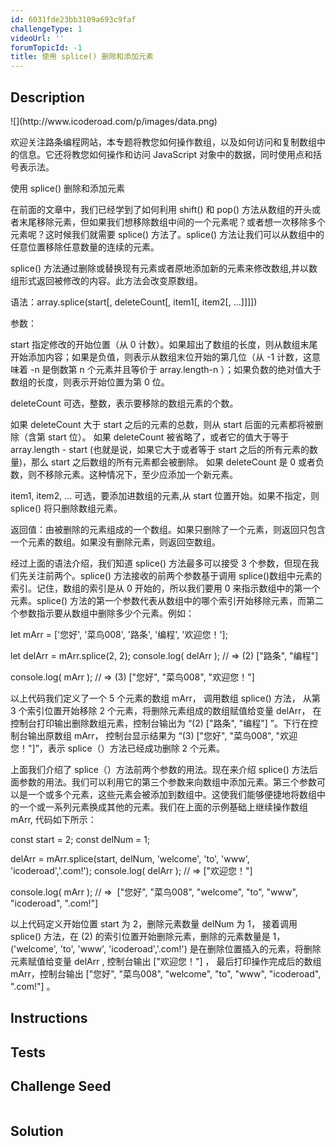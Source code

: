 ```yaml
---
id: 6031fde23bb3109a693c9faf
challengeType: 1
videoUrl: ''
forumTopicId: -1
title: 使用 splice() 删除和添加元素
---
```


## Description
<section id='description'>
![](http://www.icoderoad.com/p/images/data.png)

欢迎关注路条编程网站，本专题将教您如何操作数组，以及如何访问和复制数组中的信息。它还将教您如何操作和访问 JavaScript 对象中的数据，同时使用点和括号表示法。

使用 splice() 删除和添加元素

在前面的文章中，我们已经学到了如何利用 shift() 和 pop() 方法从数组的开头或者末尾移除元素，但如果我们想移除数组中间的一个元素呢？或者想一次移除多个元素呢？这时候我们就需要 splice() 方法了。splice() 方法让我们可以从数组中的任意位置移除任意数量的连续的元素。

splice() 方法通过删除或替换现有元素或者原地添加新的元素来修改数组,并以数组形式返回被修改的内容。此方法会改变原数组。

语法：array.splice(start[, deleteCount[, item1[, item2[, ...]]]])

参数：

start​ 指定修改的开始位置（从 0 计数）。如果超出了数组的长度，则从数组末尾开始添加内容；如果是负值，则表示从数组末位开始的第几位（从 -1 计数，这意味着 -n 是倒数第 n 个元素并且等价于 array.length-n ）；如果负数的绝对值大于数组的长度，则表示开始位置为第 0 位。

deleteCount 可选，整数，表示要移除的数组元素的个数。

如果 deleteCount 大于 start 之后的元素的总数，则从 start 后面的元素都将被删除（含第 start 位）。
如果 deleteCount 被省略了，或者它的值大于等于 array.length - start (也就是说，如果它大于或者等于 start 之后的所有元素的数量)，那么 start 之后数组的所有元素都会被删除。
如果 deleteCount 是 0 或者负数，则不移除元素。这种情况下，至少应添加一个新元素。

item1, item2, ... 可选，要添加进数组的元素,从 start 位置开始。如果不指定，则 splice() 将只删除数组元素。

返回值：由被删除的元素组成的一个数组。如果只删除了一个元素，则返回只包含一个元素的数组。如果没有删除元素，则返回空数组。


经过上面的语法介绍，我们知道 splice() 方法最多可以接受 3 个参数，但现在我们先关注前两个。splice() 方法接收的前两个参数基于调用 splice()数组中元素的索引。记住，数组的索引是从 0 开始的，所以我们要用 0 来指示数组中的第一个元素。splice() 方法的第一个参数代表从数组中的哪个索引开始移除元素，而第二个参数指示要从数组中删除多少个元素。例如：

let mArr = ['您好', '菜鸟008', '路条', '编程', '欢迎您！'];

let delArr = mArr.splice(2, 2);
console.log( delArr );
// => (2) ["路条", "编程"] 

console.log( mArr );
// =>  (3) ["您好", "菜鸟008", "欢迎您！"]

以上代码我们定义了一个 5 个元素的数组 mArr， 调用数组 splice() 方法， 从第 3 个索引位置开始移除 2 个元素，将删除元素组成的数组赋值给变量 delArr， 在控制台打印输出删除数组元素，控制台输出为 “(2) ["路条", "编程"] ”。下行在控制台输出原数组 mArr， 控制台显示结果为 “(3) ["您好", "菜鸟008", "欢迎您！"]”，表示 splice（）方法已经成功删除 2 个元素。


上面我们介绍了 splice（）方法前两个参数的用法。现在来介绍 splice() 方法后面参数的用法。我们可以利用它的第三个参数来向数组中添加元素。第三个参数可以是一个或多个元素，这些元素会被添加到数组中。这使我们能够便捷地将数组中的一个或一系列元素换成其他的元素。我们在上面的示例基础上继续操作数组 mArr, 代码如下所示：

const start = 2;
const delNum = 1;

delArr = mArr.splice(start, delNum, 'welcome', 'to', 'www', 'icoderoad','.com!');
console.log( delArr );
// => ["欢迎您！"] 

console.log( mArr );
// =>  ["您好", "菜鸟008", "welcome", "to", "www", "icoderoad", ".com!"]

以上代码定义开始位置 start 为 2，删除元素数量 delNum 为 1， 接着调用 splice() 方法，在 (2) 的索引位置开始删除元素，删除的元素数量是 1，('welcome', 'to', 'www', 'icoderoad','.com!') 是在删除位置插入的元素，将删除元素赋值给变量 delArr , 控制台输出 ["欢迎您！"] ， 最后打印操作完成后的数组 mArr，控制台输出 ["您好", "菜鸟008", "welcome", "to", "www", "icoderoad", ".com!"] 。 

</section>

## Instructions
<section id='instructions'>

</section>

## Tests
<section id='tests'>

</section>

## Challenge Seed
<section id='challengeSeed'>

<div id='js-seed'>

```js

```

</div>



</section>

## Solution
<section id='solution'>


</section>
